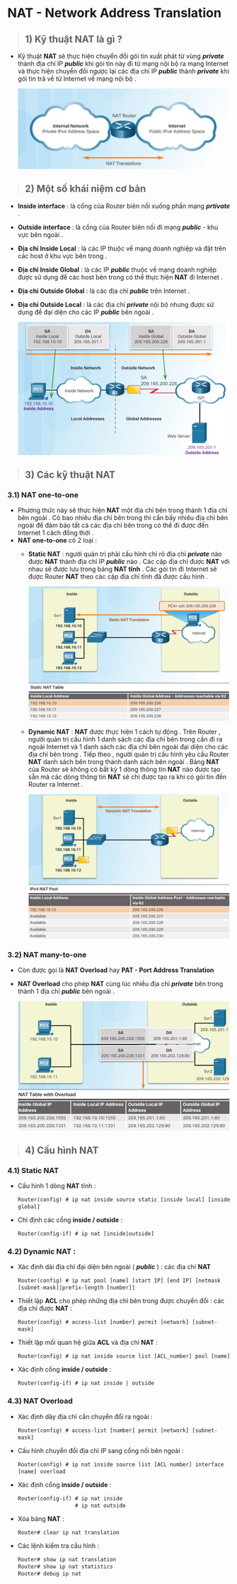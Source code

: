 # NAT - Network Address Translation
> ## **1) Kỹ thuật NAT là gì ?**
- Kỹ thuật **NAT** sẽ thực hiện chuyển đổi gói tin xuất phát từ vùng ***private*** thành địa chỉ IP ***public*** khi gói tin này đi từ mạng nội bộ ra mạng Internet và thực hiện chuyển đổi ngược lại các địa chỉ IP ***public*** thành ***private*** khi gói tin trả về từ Internet về mạng nội bộ .

    ![](/images/ccna/24_NAT/Screenshot_1.png)
> ## **2) Một số khái niệm cơ bản**
- **Inside interface** : là cổng của Router biên nối xuống phần mạng ***prtivate*** .
- **Outside interface** : là cổng của Router biên nối đi mạng ***public*** - khu vực bên ngoài .
- **Địa chỉ Inside Local** : là các IP thuộc về mạng doanh nghiệp và đặt trên các host ở khu vực bên trong .
- **Địa chỉ Inside Global** : là các IP ***public*** thuộc về mạng doanh nghiệp được sử dụng để các host bên trong có thể thực hiện **NAT** đi Internet .
- **Địa chỉ Outside Global** : là các địa chỉ ***public*** trên Internet .
- **Địa chỉ Outside Local** : là các địa chỉ ***private*** nội bộ nhưng được sử dụng để đại diện cho các IP ***public*** bên ngoài .

    ![](/images/ccna/24_NAT/Screenshot_2.png)
> ## **3) Các kỹ thuật NAT**
### **3.1) NAT one-to-one**
- Phương thức này sẽ thực hiện **NAT** một địa chỉ bên trong thành 1 địa chỉ bên ngoài . Có bao nhiêu địa chỉ bên trong thì cần bấy nhiêu địa chỉ bên ngoài để đảm bảo tất cả các địa chỉ bên trong có thể đi được đến Internet 1 cách đồng thời .
- **NAT one-to-one** có 2 loại :
    - **Static NAT** : người quản trị phải cấu hình chỉ rõ địa chỉ ***private*** nào được **NAT** thành địa chỉ IP ***public*** nào . Các cặp địa chỉ được **NAT** với nhau sẽ được lưu trong bảng **NAT tĩnh** . Các gói tin đi Internet sẽ được Router **NAT** theo các cặp địa chỉ tĩnh đã được cấu hình .

        ![](/images/ccna/24_NAT/Screenshot_3.png)

    - **Dynamic NAT** : **NAT** được thực hiện 1 cách tự động . Trên Router , người quản trị cấu hình 1 danh sách các địa chỉ bên trong cần đi ra ngoài Internet và 1 danh sách các địa chỉ bên ngoài đại diện cho các địa chỉ bên trong . Tiếp theo , người quản trị cấu hình yêu cầu Router **NAT** danh sách bên trong thành danh sách bên ngoài . Bảng **NAT** của Router sẽ không có bất kỳ 1 dòng thông tin **NAT** nào được tạo sẵn mà các dòng thông tin **NAT** sẽ chỉ được tạo ra khi có gói tin đến Router ra Internet .

        ![](/images/ccna/24_NAT/Screenshot_4.png)
### **3.2) NAT many-to-one**
- Còn được gọi là **NAT Overload** hay **PAT - Port Address Translation**
- **NAT Overload** cho phép **NAT** cùng lúc nhiều địa chỉ ***private*** bên trong thành 1 địa chỉ ***public*** bên ngoài .

    ![](/images/ccna/24_NAT/Screenshot_5.png)
> ## **4) Cấu hình NAT**
### **4.1) Static NAT**
- Cấu hình 1 dòng **NAT** tĩnh : 
    ```
    Router(config) # ip nat inside source static [inside local] [inside global]
    ```
- Chỉ định các cổng **inside / outside** :
    ```
    Router(config-if) # ip nat [inside|outside]
    ```
### **4.2) Dynamic NAT** :
- Xác định dải địa chỉ đại diện bên ngoài ( ***public*** ) : các địa chỉ **NAT**
    ```
    Router(config) # ip nat pool [name] [start IP] [end IP] [netmask [subnet-mask]|prefix-length [number]]
    ```
- Thiết lập **ACL** cho phép những địa chỉ bên trong được chuyển đổi : các địa chỉ được **NAT** :
    ```
    Router(config) # access-list [number] permit [network] [subnet-mask]
    ```
- Thiết lập mối quan hệ giữa **ACL** và địa chỉ **NAT** :
    ```
    Router(config) # ip nat inside source list [ACL_number] pool [name]
    ```
- Xác định cổng **inside / outside** :
    ```
    Router(config-if) # ip nat inside | outside
    ```
### **4.3) NAT Overload**
- Xác định dãy địa chỉ cần chuyển đổi ra ngoài :
    ```
    Router(config) # access-list [number] permit [network] [subnet-mask]
    ```
- Cấu hình chuyển đổi địa chỉ IP sang cổng nối bên ngoài :
    ```
    Router(config) # ip nat inside source list [ACL number] interface [name] overload
    ```
- Xác định cổng **inside / outside** :
    ```
    Router(config-if) # ip nat inside
                      # ip nat outside
    ```
- Xóa bảng **NAT** :
    ```
    Router# clear ip nat translation
    ```
- Các lệnh kiểm tra cấu hình :
    ```
    Router# show ip nat translation
    Router# show ip nat statistics
    Router# debug ip nat
    ```
